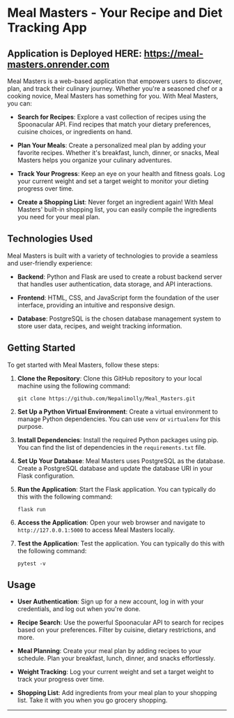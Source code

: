 # Meal Masters - Your Recipe and Diet Tracking App

## Application is Deployed HERE: https://meal-masters.onrender.com 

Meal Masters is a web-based application that empowers users to discover, plan, and track their culinary journey. Whether you're a seasoned chef or a cooking novice, Meal Masters has something for you. With Meal Masters, you can:

- **Search for Recipes**: Explore a vast collection of recipes using the Spoonacular API. Find recipes that match your dietary preferences, cuisine choices, or ingredients on hand.

- **Plan Your Meals**: Create a personalized meal plan by adding your favorite recipes. Whether it's breakfast, lunch, dinner, or snacks, Meal Masters helps you organize your culinary adventures.

- **Track Your Progress**: Keep an eye on your health and fitness goals. Log your current weight and set a target weight to monitor your dieting progress over time.

- **Create a Shopping List**: Never forget an ingredient again! With Meal Masters' built-in shopping list, you can easily compile the ingredients you need for your meal plan.

## Technologies Used

Meal Masters is built with a variety of technologies to provide a seamless and user-friendly experience:

- **Backend**: Python and Flask are used to create a robust backend server that handles user authentication, data storage, and API interactions.

- **Frontend**: HTML, CSS, and JavaScript form the foundation of the user interface, providing an intuitive and responsive design.

- **Database**: PostgreSQL is the chosen database management system to store user data, recipes, and weight tracking information.

## Getting Started

To get started with Meal Masters, follow these steps:

1. **Clone the Repository**: Clone this GitHub repository to your local machine using the following command:

   ```shell
   git clone https://github.com/Nepalimolly/Meal_Masters.git
   ```

2. **Set Up a Python Virtual Environment**: Create a virtual environment to manage Python dependencies. You can use `venv` or `virtualenv` for this purpose.

3. **Install Dependencies**: Install the required Python packages using pip. You can find the list of dependencies in the `requirements.txt` file.

4. **Set Up Your Database**: Meal Masters uses PostgreSQL as the database. Create a PostgreSQL database and update the database URI in your Flask configuration.

5. **Run the Application**: Start the Flask application. You can typically do this with the following command:

   ```shell
   flask run
   ```

6. **Access the Application**: Open your web browser and navigate to `http://127.0.0.1:5000` to access Meal Masters locally.
7. **Test the Application**: Test the application. You can typically do this with the following command:
   ```shell
   pytest -v
   ```

## Usage

- **User Authentication**: Sign up for a new account, log in with your credentials, and log out when you're done.

- **Recipe Search**: Use the powerful Spoonacular API to search for recipes based on your preferences. Filter by cuisine, dietary restrictions, and more.

- **Meal Planning**: Create your meal plan by adding recipes to your schedule. Plan your breakfast, lunch, dinner, and snacks effortlessly.

- **Weight Tracking**: Log your current weight and set a target weight to track your progress over time.

- **Shopping List**: Add ingredients from your meal plan to your shopping list. Take it with you when you go grocery shopping.

---

